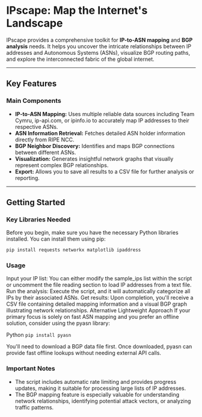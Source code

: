 # IPscape: Map the Internet's Landscape

IPscape provides a comprehensive toolkit for **IP-to-ASN mapping** and **BGP analysis** needs. It helps you uncover the intricate relationships between IP addresses and Autonomous Systems (ASNs), visualize BGP routing paths, and explore the interconnected fabric of the global internet.

---

## Key Features

### Main Components

* **IP-to-ASN Mapping:** Uses multiple reliable data sources including Team Cymru, ip-api.com, or ipinfo.io to accurately map IP addresses to their respective ASNs.
* **ASN Information Retrieval:** Fetches detailed ASN holder information directly from RIPE NCC.
* **BGP Neighbor Discovery:** Identifies and maps BGP connections between different ASNs.
* **Visualization:** Generates insightful network graphs that visually represent complex BGP relationships.
* **Export:** Allows you to save all results to a CSV file for further analysis or reporting.

---

## Getting Started

### Key Libraries Needed

Before you begin, make sure you have the necessary Python libraries installed. You can install them using pip:

```bash
pip install requests networkx matplotlib ipaddress
```

### Usage

Input your IP list: You can either modify the sample_ips list within the script or uncomment the file reading section to load IP addresses from a text file.
Run the analysis: Execute the script, and it will automatically categorize all IPs by their associated ASNs.
Get results: Upon completion, you'll receive a CSV file containing detailed mapping information and a visual BGP graph illustrating network relationships.
Alternative Lightweight Approach
If your primary focus is solely on fast ASN mapping and you prefer an offline solution, consider using the pyasn library:

Python
```pip install pyasn```

You'll need to download a BGP data file first. Once downloaded, pyasn can provide fast offline lookups without needing external API calls.

### Important Notes
* The script includes automatic rate limiting and provides progress updates, making it suitable for processing large lists of IP addresses.
* The BGP mapping feature is especially valuable for understanding network relationships, identifying potential attack vectors, or analyzing traffic patterns.
